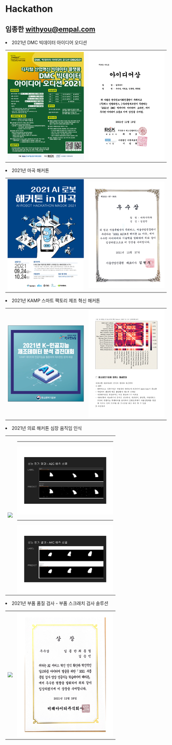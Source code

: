 # Hackathon
## 임종한 withyou@empal.com
<li>2021년 DMC 빅데이터 아이디어 오디션
<table>
<th>
<img src="./202110~202111_bigdata-dx_3등_수상/images/poster.png" width="300"/>
</th>
<th>
<img src="./202110~202111_bigdata-dx_3등_수상/images/paper-1.png" width="300"/>
</th>
</table>
<li>2021년 마곡 해커톤
<table>
<th>
<img src="./202110~202112_ROS_2등 우수상/img/poster.png" width="300"/>
</th>
<th>
<img src="./202110~202112_ROS_2등 우수상/img/paper.jpg" width="300"/>
</th>
</table>
<li>2021년 KAMP 스마트 팩토리 제조 혁신 해커톤
<table>
<th>
<img src="./202111~20211203_KAMP/images/poster.png" width="300"/>
</th>
<th>
<img src="./202111~20211203_KAMP/images/presentation-11.png" width="300"/>
</th>
</table>
<li>2021년 의료 해커톤 심장 움직임 인식
<table>
<th>
<img src="./202112 heart_datathon_heart_AC2_AC$_JI/images/poster.jpg" width="300"/>
</th>
<th>
<hr>
<img src="./202112 heart_datathon_heart_AC2_AC$_JI/images/HDAI-05.png" width="300"/>
<hr>
<img src="./202112 heart_datathon_heart_AC2_AC$_JI/images/HDAI-08.png" width="300"/>
</th>
</table>
<li>2021년 부품 품질 검사 - 부품 스크래치 검사 솔루션
<table>
<th>
<img src="./202112 부품 품질 검사 영상 인공지능 학습데이터 해커톤_3등 우수상/images/poster.jpg" width="300"/>
</th>
<th>
<img src="./202112 부품 품질 검사 영상 인공지능 학습데이터 해커톤_3등 우수상/images/paper.png" width="300"/>
</th>
</table>
